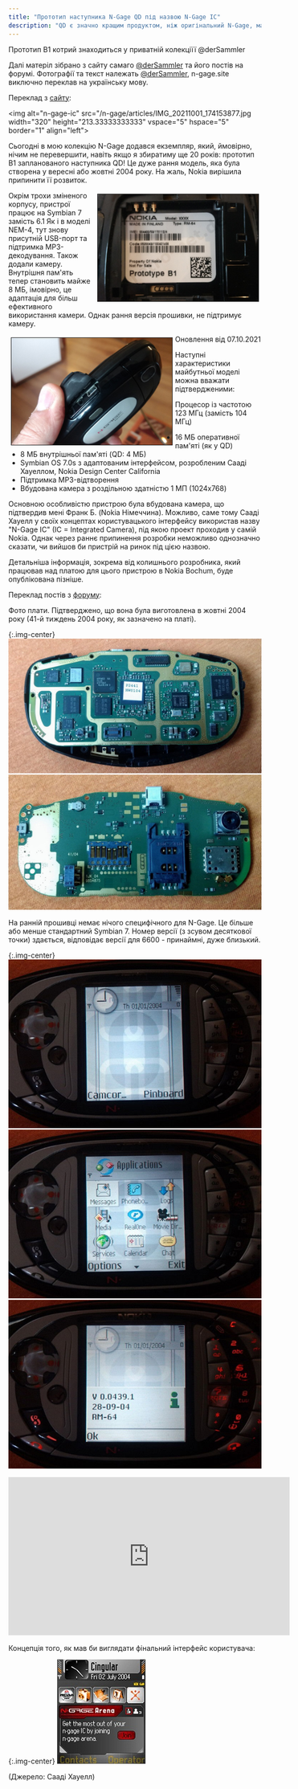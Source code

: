 ```yaml
---
title: "Прототип наступника N-Gage QD під назвою N-Gage IC"
description: "QD є значно кращим продуктом, ніж оригінальний N-Gage, маючи як менший розмір, так і новий механізм заміни ігрових карток... [Цей пристрій] рекомендується. -- Mobile Burn"
---
```


Прототип B1 котрий знаходиться у приватній колекціїї @derSammler

Далі матеріл зібрано з сайту самаго [@derSammler](http://retro-net.de/) та його постів на форумі. Фотографії та текст належать [@derSammler](http://retro-net.de/), n-gage.site виключно переклав на українську мову.

Переклад з [сайту](http://retro-net.de/exklusiv-prototyp-des-n-gage-qd-nachfolgers-gefunden.html):

<img alt="n-gage-ic" src="/n-gage/articles/IMG_20211001_174153877.jpg width="320" height="213.33333333333" vspace="5" hspace="5" border="1" align="left">

Сьогодні в мою колекцію N-Gage додався екземпляр, який, ймовірно, нічим не перевершити, навіть якщо я збиратиму ще 20 років: прототип B1 запланованого наступника QD! Це дуже рання модель, яка була створена у вересні або жовтні 2004 року. На жаль, Nokia вирішила припинити її розвиток.

<img alt="n-gage-ic" src="/n-gage/articles/IMG_20211001_174227139.jpg" width="320" height="213.33333333333" vspace="5" hspace="5" border="1" align="right">


Окрім трохи зміненого корпусу, пристрої працює на Symbian 7 замість 6.1 Як і в моделі NEM-4, тут знову присутній USB-порт та підтримка MP3-декодування. Також додали камеру. Внутрішня пам'ять тепер становить майже 8 МБ, імовірно, це адаптація для більш ефективного використання камери. Однак рання версія прошивки, не підтримує камеру.

<img alt="n-gage-ic" src="/n-gage/articles/IMG_20211001_174255304.jpg" width="320" height="213.33333333333" vspace="5" hspace="5" border="1" align="left">


Оновлення від 07.10.2021

Наступні характеристики майбутньої моделі можна вважати підтвердженими:

Процесор із частотою 123 МГц (замість 104 МГц)
* 16 МБ оперативної пам'яті (як у QD)
* 8 МБ внутрішньої пам'яті (QD: 4 МБ)
* Symbian OS 7.0s з адаптованим інтерфейсом, розробленим Сааді Хауеллом, Nokia Design Center California
* Підтримка MP3-відтворення
* Вбудована камера з роздільною здатністю 1 МП (1024x768)

Основною особливістю пристрою була вбудована камера, що підтвердив мені Франк Б. (Nokia Німеччина). Можливо, саме тому Сааді Хауелл у своїх концептах користувацького інтерфейсу використав назву "N-Gage IC" (IC = Integrated Camera), під якою проект проходив у самій Nokia. Однак через раннє припинення розробки неможливо однозначно сказати, чи вийшов би пристрій на ринок під цією назвою.

Детальніша інформація, зокрема від колишнього розробника, який працював над платою для цього пристрою в Nokia Bochum, буде опублікована пізніше.

Переклад постів з [форуму](https://forums.atariage.com/topic/325544-planned-successor-to-nokia-n-gage-qd-found-n-gage-ic/):

Фото плати. Підтверджено, що вона була виготовлена в жовтні 2004 року (41-й тиждень 2004 року, як зазначено на платі).

{:.img-center}
![pcb](/n-gage/articles/IMG_20211003_151107455.jpg)
![pcb](/n-gage/articles/IMG_20211003_151210251.jpg)


На ранній прошивці немає нічого специфічного для N-Gage. Це більше або менше стандартний Symbian 7. Номер версії (з зсувом десяткової точки) здається, відповідає версії для 6600 - принаймні, дуже близький.

{:.img-center}
![firmware](/n-gage/articles/IMG_20211004_165120023.jpg)
![firmware](/n-gage/articles/IMG_20211004_165128511.jpg)
![firmware](/n-gage/articles/IMG_20211004_165159230.jpg)


<iframe width="560" height="315" src="https://www.youtube.com/embed/bpw0ESI9Fm8?si=8QTSeK447VjSR9mX" title="YouTube video player" frameborder="0" allow="accelerometer; autoplay; clipboard-write; encrypted-media; gyroscope; picture-in-picture; web-share" referrerpolicy="strict-origin-when-cross-origin" allowfullscreen></iframe>

Концепція того, як мав би виглядати фінальний інтерфейс користувача:

{:.img-center}
![ic_ui](/n-gage/articles/ic_ui.jpg)

(Джерело: Сааді Хауелл)
